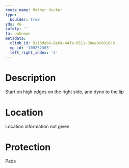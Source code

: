 ```yaml
---
route_name: Mother Hucker
type:
  boulder: true
yds: V6
safety: ''
fa: unknown
metadata:
  climb_id: 9113deb8-8e64-44fe-8511-08ee0c6810c8
  mp_id: '109252365'
  left_right_index: '4'
---
```

# Description
Start on high edges on the right side, and dyno to the lip

# Location
Location information not given

# Protection
Pads
